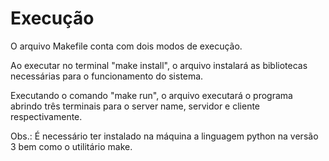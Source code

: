 # Execução

O arquivo Makefile conta com dois modos de execução. 

Ao executar no terminal "make install", o arquivo instalará as bibliotecas necessárias para o funcionamento do sistema. 

Executando o comando "make run", o arquivo executará o programa abrindo três terminais para o server name, servidor e cliente respectivamente.

Obs.: É necessário ter instalado na máquina a linguagem python na versão 3 bem como o utilitário make.
